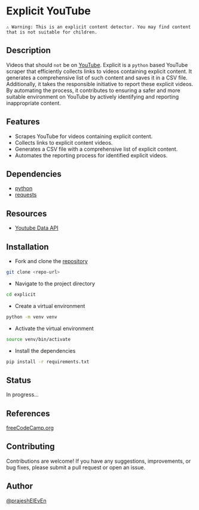 # Explicit YouTube

`⚠️ Warning: This is an explicit content detector. You may find content that is not suitable for children.`

## Description

Videos that should `not` be on [YouTube](https://www.youtube.com/). Explicit is a `python` based YouTube scraper that efficiently collects links to videos containing explicit content. It generates a comprehensive list of such content and saves it in a CSV file. Additionally, it takes the responsible initiative to report these explicit videos. By automating the process, it contributes to ensuring a safer and more suitable environment on YouTube by actively identifying and reporting inappropriate content.

## Features

- Scrapes YouTube for videos containing explicit content.
- Collects links to explicit content videos.
- Generates a CSV file with a comprehensive list of explicit content.
- Automates the reporting process for identified explicit videos.

## Dependencies

- [python](https://www.python.org/)
- [requests](https://pypi.org/project/requests/)

## Resources

- [Youtube Data API](https://developers.google.com/youtube/v3)

## Installation

- Fork and clone the [repository](https://github.com/prajeshElEvEn/explicit)

```bash
git clone <repo-url>
```

- Navigate to the project directory

```bash
cd explicit
```

- Create a virtual environment

```bash
python -m venv venv
```

- Activate the virtual environment

```bash
source venv/bin/activate
```

- Install the dependencies

```bash
pip install -r requirements.txt
```

## Status

In progress...

## References

[freeCodeCamp.org](https://www.youtube.com/watch?v=XVv6mJpFOb0)

## Contributing

Contributions are welcome! If you have any suggestions, improvements, or bug fixes, please submit a pull request or open an issue.

## Author

[@prajeshElEvEn](https://github.com/prajeshElEvEn)
